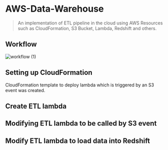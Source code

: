 # AWS-Data-Warehouse
> An implementation of ETL pipeline in the cloud using AWS Resources such as CloudFormation, S3 Bucket, Lambda, Redshift and others.
## Workflow
![workflow (1)](https://user-images.githubusercontent.com/78314396/214148246-37a8fb21-0a89-4f04-b45c-6527739ca9e1.png)
## Setting up CloudFormation
CloudFormation template to deploy lambda which is triggered by an S3 event was created. 
## Create ETL lambda
## Modifying ETL lambda to be called by S3 event
## Modify ETL lambda to load data into Redshift


